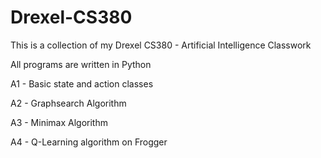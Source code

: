 # Drexel-CS380
This is a collection of my Drexel CS380 - Artificial Intelligence Classwork

All programs are written in Python

A1 - Basic state and action classes

A2 - Graphsearch Algorithm

A3 - Minimax Algorithm

A4 - Q-Learning algorithm on Frogger
